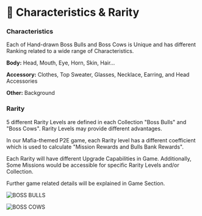 # 🌠 Characteristics & Rarity

### Characteristics

Each of Hand-drawn Boss Bulls and Boss Cows is Unique and has different Ranking related to a wide range of Characteristics.

**Body:** Head, Mouth, Eye, Horn, Skin, Hair...

**Accessory:** Clothes, Top Sweater, Glasses, Necklace, Earring, and Head Accessories

**Other:** Background&#x20;

### Rarity

5 different Rarity Levels are defined in each Collection "Boss Bulls" and "Boss Cows". Rarity Levels may provide different advantages.&#x20;

In our Mafia-themed P2E game, each Rarity level has a different coefficient which is used to calculate "Mission Rewards and Bulls Bank Rewards".&#x20;

Each Rarity will have different Upgrade Capabilities in Game. Additionally, Some Missions would be accessible for specific Rarity Levels and/or Collection.&#x20;

Further game related details will be explained in Game Section.&#x20;

![BOSS BULLS](.gitbook/assets/male\_rarity.png)

![BOSS COWS](.gitbook/assets/female\_rarity.png)
